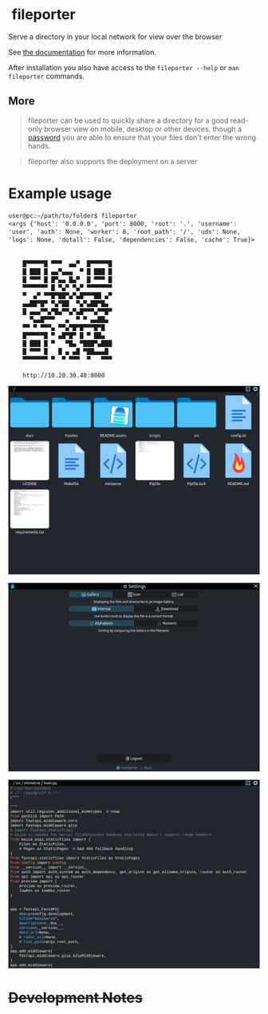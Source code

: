# <img src="https://raw.githubusercontent.com/fileporter/fileporter/master/README.assets/repo-icon.png" alt="" style="display: inline-block; height: 30px;" /> fileporter
Serve a directory in your local network for view over the browser

See [the documentation](https://fileporter.github.io/docs/) for more information.

After installation you also have access to the `fileporter --help` or `man fileporter` commands.

## More

> fileporter can be used to quickly share a directory for a good read-only browser view on mobile, desktop or other devices.
> though a [password]([https://](https://fileporter.github.io/docs/configuration/#password)) you are able to ensure that your files don't enter the wrong hands.

> fileporter also supports the deployment on a server

# Example usage

```shell
user@pc:~/path/to/folder$ fileporter
<args {'host': '0.0.0.0', 'port': 8000, 'root': '.', 'username': 'user', 'auth': None, 'worker': 8, 'root_path': '/', 'uds': None, 'logs': None, 'dotall': False, 'dependencies': False, 'cache': True}>

                                 
    █▀▀▀▀▀█ ▀▀▀  ▄▄▀  █▀▀▀▀▀█    
    █ ███ █ ▄▄▀▄▄▄  ▀ █ ███ █    
    █ ▀▀▀ █ █▀▄▄ █▄▀  █ ▀▀▀ █    
    ▀▀▀▀▀▀▀ █ ▀▄▀ ▀▄▀ ▀▀▀▀▀▀▀    
    ▀  ▄▀ ▀▀█▀██▀▄▀▄█▀▀▀██ ▄▀    
    ▄▄██▀█▀ ▀▄▀██  ▀▄▀▄██▀█▄     
    █ ▄▄▄▀▀▄▀█▄▀▀▄▀▄█▀▀▀▄▀▀█▀    
      ▀▄▄█▀▀▀   ▄  ▀ ▀ ▄▄██▄     
    ▀▀ ▀ ▀▀▀▄ ▀▀▄▀█▀█▀▀▀█▀█      
    █▀▀▀▀▀█ ▀ ▄█▀█▀ █ ▀ ██▄      
    █ ███ █ ▀   ▀█▄ ▀███▀▄███    
    █ ▀▀▀ █   █ ▄ ▄█ ▀██▄▄▄█     
    ▀▀▀▀▀▀▀ ▀  ▀ ▀▀▀  ▀   ▀▀▀    
                                      
    http://10.20.30.40:8000
```

![eg. fresh start](README.assets/eg-start.png)

![eg. settings](README.assets/eg-settings.png)

![eg. code file](README.assets/eg-code-file.png)

# ~~Development Notes~~

<!--
after the clone to complete the setup
```bash
ln -rs "$PWD/scripts/dev/pre-push" ".git/hooks/"
```
-->

